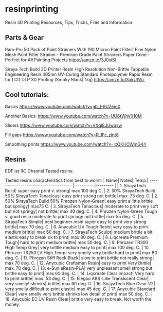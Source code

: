 # resinprinting
Resin 3D Printing Resources, Tips, Tricks, Files and Information


## Parts & Gear

Ram-Pro 50 Pack of Paint Strainers With 190 Micron Paint Filter| Fine Nylon Mesh Paint Filter Strainer - Premium Grade Paint Strainers Paper Cone - Perfect for All Painting Projects
https://amzn.to/3J0viSl

Siraya Tech Build 3D Printer Resin High Resolution Non-Brittle Tappable Engineering Resin 405nm UV-Curing Standard Photopolymer Rapid Resin for LCD DLP 3D Printing (Smoky Black| 1kg)
https://amzn.to/3okUtWz

## Cool tutorials:

Basics https://www.youtube.com/watch?v=gb_I-9UZem0

Another Basics: https://www.youtube.com/watch?v=UU6tWhV010M

Slicers https://www.youtube.com/watch?v=VXql8JUwqsw

Fill gaps https://www.youtube.com/watch?v=R_1Fc_zint8

Smoothing prints https://www.youtube.com/watch?v=lcQKHOWmG44

## Resins 

EDF jet RC Channel Tested resins:

Tested resins characteristics from best to worst:
| Name| Notes| Temp
| -------------------------------------- | --------- |--------- |
| 1. SirayaTech Build| super easy print v. strong| max 100 deg C. 
| 2. 50% SirayaTech Build 50% SirayaTech Tanacious| easy print strong not brittle| max. 73 deg. C.
| 2. 50% SirayaTech Build 50% Phrozen Nylon-Green| easy print a little brittle but springy| max75 C.
| 3. SirayaTech Tanacious| moderate to print very soft but not springy| not brittle| max 40 deg. C.
| 4. Phrozen Nylon-Green Tough v. good resin moderate to print springy not brittle| max 55 deg. C.
| 5. SirayaTech Simple| best beginner resin super easy to print very strong brittle| max 70 deg. C.
| 6. Anycubic UV Tough Resin| very easy to print medium brittle| max 50 deg. C.
| 7. SirayaTech Sculpt| medium brittle a bit elastic easy to break ok to print| max 80 deg. C.
| 8. Liqcreate Premium Tough| hard to print medium brittle| max 50 deg. C.
| 9. Phrozen TR300 High Temp Grey| very brittle medium easy to print| max 100 deg. C.
| 10. Phrozen TR250 LV High Temp| very smelly very brittle hard to print| max 80 deg. C.
| 11. Phrozen Stiff Rock Black| slow to print brittle not really strong| max 70 deg. C.
| 12. Anycubic Craftsman Resin| easy to print Very Brittle| max. 70 deg. C.
| 13. e-Sun eResin-PLA| very unpleasant smell strong but brittle easy to print|  max 60 deg. C.
| 14. Liqcreate Clear Impact| Very hard to print brittle| max. 53 deg. C.
| 15. Elegoo ABS-Like Translucent Clear| very smelly! shrinks| brittle| max 60 deg. C.
| 16. SirayaTech Blue Clear V2| very smelly difficult to print elastic| max 45 deg. C.
| 17. Anycubic Standard Clear| very smelly very brittle shrinks low detail of print| max 50 deg. C.
| 18. Anycubic EC UV Resin Clear| brittle very easy to break. Not worth the money.

